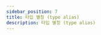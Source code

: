```yaml
---
sidebar_position: 7
title: 타입 별칭 (type alias)
description: 타입 별칭 (type alias)
---
```


<head>
  <meta name="title" content="Advanced 학습 | 기초부터 시작하는 타입스크립트" data-rh="true" />
  <meta name="description" content="타입 별칭 (type alias)" data-rh="true" />
  <meta property="og:title" content="Advanced 학습 | 기초부터 시작하는 타입스크립트" data-rh="true" />
  <meta property="og:description" content="타입 별칭 (type alias)" data-rh="true" />
</head>
